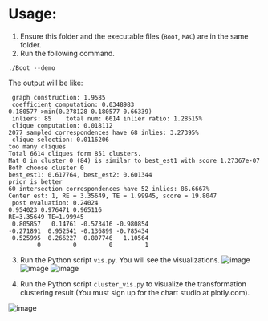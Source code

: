 # Usage:
1. Ensure this folder and the executable files (`Boot`, `MAC`) are in the same folder.
2. Run the following command.
```
./Boot --demo
```
The output will be like:
```
 graph construction: 1.9585
 coefficient computation: 0.0348983
0.180577->min(0.278128 0.180577 0.66339)
 inliers: 85    total num: 6614 inlier ratio: 1.28515%
 clique computation: 0.018112
2077 sampled correspondences have 68 inlies: 3.27395%
 clique selection: 0.0116206
too many cliques
Total 6614 cliques form 851 clusters.
Mat 0 in cluster 0 (84) is similar to best_est1 with score 1.27367e-07
Both choose cluster 0
best_est1: 0.617764, best_est2: 0.601344
prior is better
60 intersection correspondences have 52 inlies: 86.6667%
Center est: 1, RE = 3.35649, TE = 1.99945, score = 19.8047
 post evaluation: 0.24024
0.954023 0.976471 0.965116
RE=3.35649 TE=1.99945
 0.805857   0.14761 -0.573416 -0.980854
-0.271891  0.952541 -0.136899 -0.785434
 0.525995  0.266227  0.807746   1.10564
        0         0         0         1
```
3. Run the Python script `vis.py`. You will see the visualizations.
![image](https://github.com/user-attachments/assets/e69bffb6-86e6-4683-8816-719b833e51ca)
![image](https://github.com/user-attachments/assets/ac19990e-af88-4499-aea5-a7f112abfbb8)
![image](https://github.com/user-attachments/assets/334da21c-e10a-4fad-9b92-586c63e5998b)

4. Run the Python script `cluster_vis.py` to visualize the transformation clustering result (You must sign up for the chart studio at plotly.com).

![image](https://github.com/user-attachments/assets/4998e861-9c99-46d4-98f3-d6ac79244a09)
